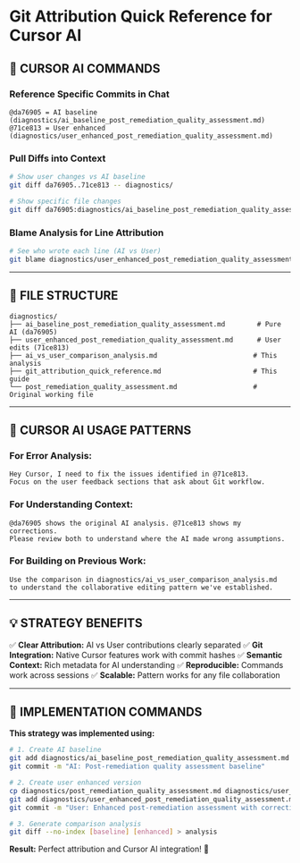 # Git Attribution Quick Reference for Cursor AI

## 🎯 **CURSOR AI COMMANDS**

### **Reference Specific Commits in Chat**
```
@da76905 = AI baseline (diagnostics/ai_baseline_post_remediation_quality_assessment.md)
@71ce813 = User enhanced (diagnostics/user_enhanced_post_remediation_quality_assessment.md)
```

### **Pull Diffs into Context**
```bash
# Show user changes vs AI baseline
git diff da76905..71ce813 -- diagnostics/

# Show specific file changes
git diff da76905:diagnostics/ai_baseline_post_remediation_quality_assessment.md diagnostics/user_enhanced_post_remediation_quality_assessment.md
```

### **Blame Analysis for Line Attribution**
```bash
# See who wrote each line (AI vs User)
git blame diagnostics/user_enhanced_post_remediation_quality_assessment.md
```

---

## 📂 **FILE STRUCTURE**

```
diagnostics/
├── ai_baseline_post_remediation_quality_assessment.md        # Pure AI (da76905)
├── user_enhanced_post_remediation_quality_assessment.md      # User edits (71ce813)
├── ai_vs_user_comparison_analysis.md                        # This analysis
├── git_attribution_quick_reference.md                       # This guide
└── post_remediation_quality_assessment.md                   # Original working file
```

---

## 🚀 **CURSOR AI USAGE PATTERNS**

### **For Error Analysis:**
```
Hey Cursor, I need to fix the issues identified in @71ce813.
Focus on the user feedback sections that ask about Git workflow.
```

### **For Understanding Context:**
```
@da76905 shows the original AI analysis. @71ce813 shows my corrections.
Please review both to understand where the AI made wrong assumptions.
```

### **For Building on Previous Work:**
```
Use the comparison in diagnostics/ai_vs_user_comparison_analysis.md
to understand the collaborative editing pattern we've established.
```

---

## 💡 **STRATEGY BENEFITS**

✅ **Clear Attribution:** AI vs User contributions clearly separated
✅ **Git Integration:** Native Cursor features work with commit hashes
✅ **Semantic Context:** Rich metadata for AI understanding
✅ **Reproducible:** Commands work across sessions
✅ **Scalable:** Pattern works for any file collaboration

---

## 🔧 **IMPLEMENTATION COMMANDS**

**This strategy was implemented using:**
```bash
# 1. Create AI baseline
git add diagnostics/ai_baseline_post_remediation_quality_assessment.md
git commit -m "AI: Post-remediation quality assessment baseline"

# 2. Create user enhanced version
cp diagnostics/post_remediation_quality_assessment.md diagnostics/user_enhanced_post_remediation_quality_assessment.md
git add diagnostics/user_enhanced_post_remediation_quality_assessment.md
git commit -m "User: Enhanced post-remediation assessment with corrections and feedback"

# 3. Generate comparison analysis
git diff --no-index [baseline] [enhanced] > analysis
```

**Result:** Perfect attribution and Cursor AI integration! 🎉
